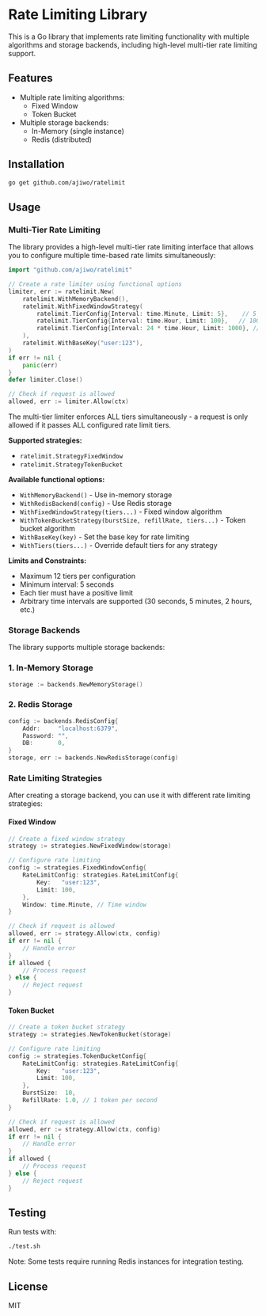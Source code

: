 # Rate Limiting Library

This is a Go library that implements rate limiting functionality with multiple algorithms and storage backends, including high-level multi-tier rate limiting support.

## Features

- Multiple rate limiting algorithms:
  - Fixed Window
  - Token Bucket
- Multiple storage backends:
  - In-Memory (single instance)
  - Redis (distributed)

## Installation

```bash
go get github.com/ajiwo/ratelimit
```

## Usage

### Multi-Tier Rate Limiting

The library provides a high-level multi-tier rate limiting interface that allows you to configure multiple time-based rate limits simultaneously:

```go
import "github.com/ajiwo/ratelimit"

// Create a rate limiter using functional options
limiter, err := ratelimit.New(
    ratelimit.WithMemoryBackend(),
    ratelimit.WithFixedWindowStrategy(
        ratelimit.TierConfig{Interval: time.Minute, Limit: 5},    // 5 requests per minute
        ratelimit.TierConfig{Interval: time.Hour, Limit: 100},   // 100 requests per hour
        ratelimit.TierConfig{Interval: 24 * time.Hour, Limit: 1000}, // 1000 requests per day
    ),
    ratelimit.WithBaseKey("user:123"),
)
if err != nil {
    panic(err)
}
defer limiter.Close()

// Check if request is allowed
allowed, err := limiter.Allow(ctx)
```

The multi-tier limiter enforces ALL tiers simultaneously - a request is only allowed if it passes ALL configured rate limit tiers.

**Supported strategies:**
- `ratelimit.StrategyFixedWindow`
- `ratelimit.StrategyTokenBucket`

**Available functional options:**
- `WithMemoryBackend()` - Use in-memory storage
- `WithRedisBackend(config)` - Use Redis storage
- `WithFixedWindowStrategy(tiers...)` - Fixed window algorithm
- `WithTokenBucketStrategy(burstSize, refillRate, tiers...)` - Token bucket algorithm
- `WithBaseKey(key)` - Set the base key for rate limiting
- `WithTiers(tiers...)` - Override default tiers for any strategy

**Limits and Constraints:**
- Maximum 12 tiers per configuration
- Minimum interval: 5 seconds
- Each tier must have a positive limit
- Arbitrary time intervals are supported (30 seconds, 5 minutes, 2 hours, etc.)

### Storage Backends

The library supports multiple storage backends:

### 1. In-Memory Storage

```go
storage := backends.NewMemoryStorage()
```

### 2. Redis Storage

```go
config := backends.RedisConfig{
    Addr:     "localhost:6379",
    Password: "",
    DB:       0,
}
storage, err := backends.NewRedisStorage(config)
```



### Rate Limiting Strategies

After creating a storage backend, you can use it with different rate limiting strategies:

#### Fixed Window

```go
// Create a fixed window strategy
strategy := strategies.NewFixedWindow(storage)

// Configure rate limiting
config := strategies.FixedWindowConfig{
    RateLimitConfig: strategies.RateLimitConfig{
        Key:   "user:123",
        Limit: 100,
    },
    Window: time.Minute, // Time window
}

// Check if request is allowed
allowed, err := strategy.Allow(ctx, config)
if err != nil {
    // Handle error
}
if allowed {
    // Process request
} else {
    // Reject request
}
```

#### Token Bucket

```go
// Create a token bucket strategy
strategy := strategies.NewTokenBucket(storage)

// Configure rate limiting
config := strategies.TokenBucketConfig{
    RateLimitConfig: strategies.RateLimitConfig{
        Key:   "user:123",
        Limit: 100,
    },
    BurstSize:  10,
    RefillRate: 1.0, // 1 token per second
}

// Check if request is allowed
allowed, err := strategy.Allow(ctx, config)
if err != nil {
    // Handle error
}
if allowed {
    // Process request
} else {
    // Reject request
}
```

## Testing

Run tests with:

```bash
./test.sh
```

Note: Some tests require running Redis instances for integration testing.

## License

MIT
